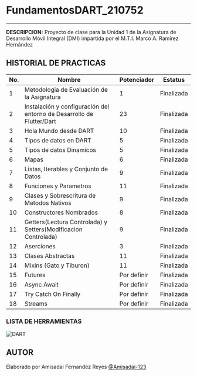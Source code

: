 # FundamentosDART_210752
----

**DESCRIPCION:**
Proyecto de clase para la Unidad 1 de la Asignatura de Desarrollo Móvil Integral (DMI) impartida por el M.T.I. Marco A. Ramírez Hernández

## HISTORIAL DE PRACTICAS

|No.|Nombre |Potenciador |Estatus |
|-- |-- |-- |-- |
|1 |Metodologia de Evaluación de la Asignatura |1 |Finalizada |
|2 |Instalación y configuración del entorno de Desarrollo de Flutter/Dart |23 |Finalizada |
|3 |Hola Mundo desde DART |10 |Finalizada |
|4 |Tipos de datos en DART |5 |Finalizada |
|5 |Tipos de datos Dinamicos |5 |Finalizada |
|6 |Mapas |6 |Finalizada |
|7 |Listas, Iterables y Conjunto de Datos |9 |Finalizada |
|8 |Funciones y Parametros |11 | Finalizada|
|9 |Clases y Sobrescritura de Metodos Nativos |9 | Finalizada |
|10 |Constructores Nombrados |8| Finalizada |
|11 |Getters(Lectura Controlada) y Setters(Modificacion Controlada) |9 |Finalizada |
|12 |Aserciones |3 |Finalizada |
|13 |Clases Abstractas |11 |Finalizada|
|14 |Mixins (Gato y Tiburon) |11 |Finalizada |
|15 |Futures |Por definir |Finalizada|
|16 |Async Await |Por definir |Finalizada|
|17 |Try Catch On Finally |Por definir |Finalizada|
|18 |Streams |Por definir |Finalizada|


### LISTA DE HERRAMIENTAS
![DART](https://img.shields.io/badge/Dart-0175C2?style=for-the-badge&logo=dart&logoColor=white)
## AUTOR
Elaborado por Amisadai Fernandez Reyes [@Amisadai-123](https://github.com/Amisadai-123)